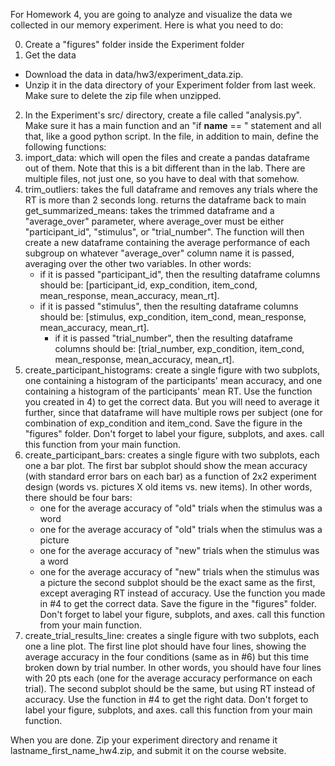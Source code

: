 For Homework 4, you are going to analyze and visualize the data we collected in our memory experiment. Here is what you need to do:

0) Create a "figures" folder inside the Experiment folder
1) Get the data
  - Download the data in data/hw3/experiment_data.zip. 
  - Unzip it in the data directory of your Experiment folder from last week. Make sure to delete the zip file when unzipped.
2) In the Experiment's src/ directory, create a file called "analysis.py". Make sure it has a main function 
  and an "if __name__ == " statement and all that, like a good python script. In the file, in addition to main, 
  define the following functions:
3) import_data: which will open the files and create a pandas dataframe out of them. Note that this is a bit different
  than in the lab. There are multiple files, not just one, so you have to deal with that somehow.
4) trim_outliers: takes the full dataframe and removes any trials where the RT is more than 2 seconds long. returns the dataframe back to 
  main get_summarized_means: takes the trimmed dataframe and a "average_over" parameter, where average_over must be either "participant_id", 
  "stimulus", or "trial_number". The function will then create a new dataframe containing the average performance of each subgroup on whatever 
  "average_over" column name it is passed, averaging over the other two variables. In other words:
    - if it is passed "participant_id", then the resulting dataframe columns should be:
      [participant_id, exp_condition, item_cond, mean_response, mean_accuracy, mean_rt].
    - if it is passed "stimulus", then the resulting dataframe columns should be:
      [stimulus, exp_condition, item_cond, mean_response, mean_accuracy, mean_rt].
      - if it is passed "trial_number", then the resulting dataframe columns should be:
      [trial_number, exp_condition, item_cond, mean_response, mean_accuracy, mean_rt].
5) create_participant_histograms: create a single figure with two subplots, one containing a histogram of the participants' mean accuracy, and 
  one containing a histogram of the participants' mean RT. Use the function you created in 4) to get the correct data. But you will need to 
  average it further, since that dataframe will have multiple rows per subject (one for combination of exp_condition and item_cond. Save the 
  figure in the "figures" folder. Don't forget to label your figure, subplots, and axes. call this function from your main function.
6) create_participant_bars: creates a single figure with two subplots, each one a bar plot. The first bar subplot 
  should show the mean accuracy (with standard error bars on each bar) as a function of 2x2 experiment design (words vs. pictures X old items 
  vs. new items). In other words, there should be four bars:
    - one for the average accuracy of "old" trials when the stimulus was a word
    - one for the average accuracy of "old" trials when the stimulus was a picture
    - one for the average accuracy of "new" trials when the stimulus was a word
    - one for the average accuracy of "new" trials when the stimulus was a picture
  the second subplot should be the exact same as the first, except averaging RT instead of accuracy. Use the function you made in #4 to get the 
  correct data. Save the figure in the "figures" folder. Don't forget to label your figure, subplots, and axes. call this function from your main 
  function.
7) create_trial_results_line: creates a single figure with two subplots, each one a line plot. The first line plot should have four lines, 
  showing the average accuracy in the four conditions (same as in #6) but this time broken down by trial number. In other words, you should have 
  four lines with 20 pts each (one for the average accuracy performance on each trial). The second subplot should be the same, but using RT instead 
  of accuracy. Use the function in #4 to get the right data. Don't forget to label your figure, subplots, and axes. call this function from your main 
  function.

When you are done. Zip your experiment directory and rename it lastname_first_name_hw4.zip, and submit it on the course website.
